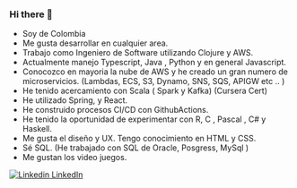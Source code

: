 ### Hi there 👋

<!--
**AriasAEnima/AriasAEnima** is a ✨ _special_ ✨ repository because its `README.md` (this file) appears on your GitHub profile.-->


- Soy de Colombia
- Me gusta desarrollar en cualquier area.
- Trabajo como Ingeniero de Software utilizando Clojure y AWS.
- Actualmente manejo Typescript, Java , Python y en general Javascript.
- Conocozco en mayoria la nube de AWS y he creado un gran numero de microservicios. (Lambdas, ECS, S3, Dynamo, SNS, SQS, APIGW etc .. ) 
- He tenido acercamiento con Scala ( Spark y Kafka) (Cursera Cert)
- He utilizado Spring, y React.
- He construido procesos CI/CD con GithubActions.
- He tenido la oportunidad de experimentar con R, C , Pascal , C# y Haskell.
- Me gusta el diseño y UX. Tengo conocimiento en HTML y CSS.
- Sé SQL. (He trabajado con SQL de Oracle, Posgress, MySql )
- Me gustan los video juegos.

[![Linkedin](https://i.stack.imgur.com/gVE0j.png) LinkedIn]([https://www.linkedin.com/](https://www.linkedin.com/in/ariasaenima/))
